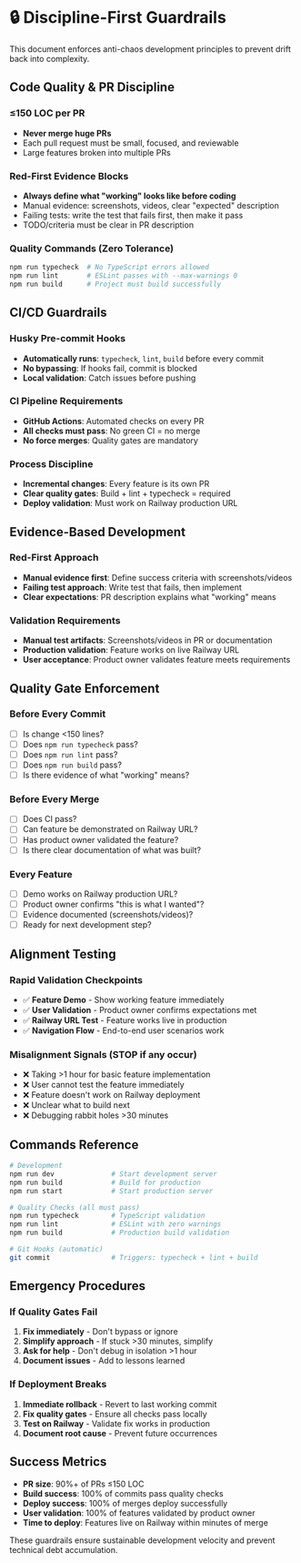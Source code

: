 # 🔒 Discipline-First Guardrails

This document enforces anti-chaos development principles to prevent drift back into complexity.

## Code Quality & PR Discipline

### ≤150 LOC per PR
- **Never merge huge PRs**
- Each pull request must be small, focused, and reviewable
- Large features broken into multiple PRs

### Red-First Evidence Blocks
- **Always define what "working" looks like before coding**
- Manual evidence: screenshots, videos, clear "expected" description
- Failing tests: write the test that fails first, then make it pass
- TODO/criteria must be clear in PR description

### Quality Commands (Zero Tolerance)
```bash
npm run typecheck  # No TypeScript errors allowed
npm run lint       # ESLint passes with --max-warnings 0
npm run build      # Project must build successfully
```

## CI/CD Guardrails

### Husky Pre-commit Hooks
- **Automatically runs**: `typecheck`, `lint`, `build` before every commit
- **No bypassing**: If hooks fail, commit is blocked
- **Local validation**: Catch issues before pushing

### CI Pipeline Requirements
- **GitHub Actions**: Automated checks on every PR
- **All checks must pass**: No green CI = no merge
- **No force merges**: Quality gates are mandatory

### Process Discipline
- **Incremental changes**: Every feature is its own PR
- **Clear quality gates**: Build + lint + typecheck = required
- **Deploy validation**: Must work on Railway production URL

## Evidence-Based Development

### Red-First Approach
- **Manual evidence first**: Define success criteria with screenshots/videos
- **Failing test approach**: Write test that fails, then implement
- **Clear expectations**: PR description explains what "working" means

### Validation Requirements
- **Manual test artifacts**: Screenshots/videos in PR or documentation
- **Production validation**: Feature works on live Railway URL
- **User acceptance**: Product owner validates feature meets requirements

## Quality Gate Enforcement

### Before Every Commit
- [ ] Is change <150 lines?
- [ ] Does `npm run typecheck` pass?
- [ ] Does `npm run lint` pass?
- [ ] Does `npm run build` pass?
- [ ] Is there evidence of what "working" means?

### Before Every Merge
- [ ] Does CI pass?
- [ ] Can feature be demonstrated on Railway URL?
- [ ] Has product owner validated the feature?
- [ ] Is there clear documentation of what was built?

### Every Feature
- [ ] Demo works on Railway production URL?
- [ ] Product owner confirms "this is what I wanted"?
- [ ] Evidence documented (screenshots/videos)?
- [ ] Ready for next development step?

## Alignment Testing

### Rapid Validation Checkpoints
- ✅ **Feature Demo** - Show working feature immediately
- ✅ **User Validation** - Product owner confirms expectations met
- ✅ **Railway URL Test** - Feature works live in production
- ✅ **Navigation Flow** - End-to-end user scenarios work

### Misalignment Signals (STOP if any occur)
- ❌ Taking >1 hour for basic feature implementation
- ❌ User cannot test the feature immediately
- ❌ Feature doesn't work on Railway deployment
- ❌ Unclear what to build next
- ❌ Debugging rabbit holes >30 minutes

## Commands Reference

```bash
# Development
npm run dev              # Start development server
npm run build            # Build for production
npm run start            # Start production server

# Quality Checks (all must pass)
npm run typecheck        # TypeScript validation
npm run lint             # ESLint with zero warnings
npm run build            # Production build validation

# Git Hooks (automatic)
git commit               # Triggers: typecheck + lint + build
```

## Emergency Procedures

### If Quality Gates Fail
1. **Fix immediately** - Don't bypass or ignore
2. **Simplify approach** - If stuck >30 minutes, simplify
3. **Ask for help** - Don't debug in isolation >1 hour
4. **Document issues** - Add to lessons learned

### If Deployment Breaks
1. **Immediate rollback** - Revert to last working commit
2. **Fix quality gates** - Ensure all checks pass locally
3. **Test on Railway** - Validate fix works in production
4. **Document root cause** - Prevent future occurrences

## Success Metrics

- **PR size**: 90%+ of PRs ≤150 LOC
- **Build success**: 100% of commits pass quality checks
- **Deploy success**: 100% of merges deploy successfully
- **User validation**: 100% of features validated by product owner
- **Time to deploy**: Features live on Railway within minutes of merge

These guardrails ensure sustainable development velocity and prevent technical debt accumulation.